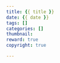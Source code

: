 ```yaml
---
title: {{ title }}
date: {{ date }}
tags: []
categories: []
thumbnail:
reward: true
copyright: true

---
```






<!--more-->